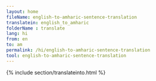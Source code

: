 ```yaml
---
layout: home
fileName: english-to-amharic-sentence-translation
translatein: english_to_amharic
folderName : translate
lang: hi
from: en
to: am
permalink: /hi/english-to-amharic-sentence-translation
tool: english-to-amharic-sentence-translation
---
```

{% include section/translateinto.html %}    